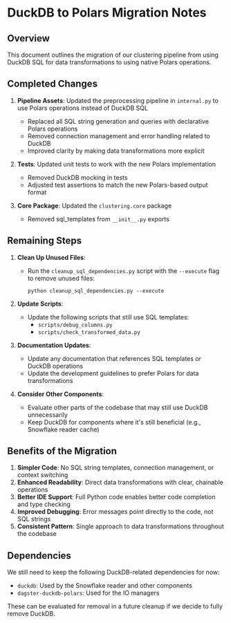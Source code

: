 # DuckDB to Polars Migration Notes

## Overview

This document outlines the migration of our clustering pipeline from using DuckDB SQL for data transformations to using native Polars operations.

## Completed Changes

1. **Pipeline Assets**: Updated the preprocessing pipeline in `internal.py` to use Polars operations instead of DuckDB SQL

   - Replaced all SQL string generation and queries with declarative Polars operations
   - Removed connection management and error handling related to DuckDB
   - Improved clarity by making data transformations more explicit

2. **Tests**: Updated unit tests to work with the new Polars implementation

   - Removed DuckDB mocking in tests
   - Adjusted test assertions to match the new Polars-based output format

3. **Core Package**: Updated the `clustering.core` package
   - Removed sql_templates from `__init__.py` exports

## Remaining Steps

1. **Clean Up Unused Files**:

   - Run the `cleanup_sql_dependencies.py` script with the `--execute` flag to remove unused files:
     ```
     python cleanup_sql_dependencies.py --execute
     ```

2. **Update Scripts**:

   - Update the following scripts that still use SQL templates:
     - `scripts/debug_columns.py`
     - `scripts/check_transformed_data.py`

3. **Documentation Updates**:

   - Update any documentation that references SQL templates or DuckDB operations
   - Update the development guidelines to prefer Polars for data transformations

4. **Consider Other Components**:
   - Evaluate other parts of the codebase that may still use DuckDB unnecessarily
   - Keep DuckDB for components where it's still beneficial (e.g., Snowflake reader cache)

## Benefits of the Migration

1. **Simpler Code**: No SQL string templates, connection management, or context switching
2. **Enhanced Readability**: Direct data transformations with clear, chainable operations
3. **Better IDE Support**: Full Python code enables better code completion and type checking
4. **Improved Debugging**: Error messages point directly to the code, not SQL strings
5. **Consistent Pattern**: Single approach to data transformations throughout the codebase

## Dependencies

We still need to keep the following DuckDB-related dependencies for now:

- `duckdb`: Used by the Snowflake reader and other components
- `dagster-duckdb-polars`: Used for the IO managers

These can be evaluated for removal in a future cleanup if we decide to fully remove DuckDB.
